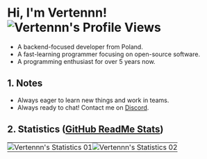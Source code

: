 # Hi, I'm Vertennn! <img src="https://komarev.com/ghpvc/?username=verbelowski" alt="Vertennn's Profile Views">
- A backend-focused developer from Poland.
- A fast-learning programmer focusing on open-source software.
- A programming enthusiast for over 5 years now.

## 1. Notes
- Always eager to learn new things and work in teams.
- Always ready to chat! Contact me on [Discord](https://discord.com/users/1118126429356445738).

## 2. Statistics ([GitHub ReadMe Stats](https://github.com/anuraghazra/github-readme-stats))
<table>
  <tr>
    <td style="padding: 0; width: 50%;">
      <img src="https://github-readme-stats.vercel.app/api?username=verbelowski&count_private=true&disable_animations=true&hide=contribs&hide_border=true&hide_title=true&show_icons=true&theme=dracula" alt="Vertennn's Statistics 01">
    </td>
    <td style="padding: 0; width: 50%;">
      <img src="https://github-readme-stats.vercel.app/api/pin/?username=verbelowski&count_private=true&disable_animations=true&hide_border=true&hide_title=true&repo=starlight&show_icons=true&theme=dracula" alt="Vertennn's Statistics 02">
    </td>
  </tr>
</table>
